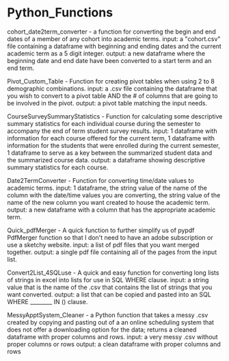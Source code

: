 # Python_Functions
cohort_date2term_converter - a function for converting the begin and end dates of a member of any cohort into academic terms.
  input: a "cohort.csv" file containing a dataframe with beginning and ending dates and the current academic term as a 5 digit integer.
  output: a new dataframe where the beginning date and end date have been converted to a start term and an end term.

Pivot_Custom_Table - Function for creating pivot tables when using 2 to 8 demographic combinations. 
  input: a .csv file containing the dataframe that you wish to convert to a pivot table AND the # of columns that are going to be involved in the pivot.
  output: a pivot table matching the input needs.

CourseSurveySummaryStatistics - Function for calculating some descriptive summary statistics for each individual course during the semester to accompany the end of term student survey results.
  input: 1 dataframe with information for each course offered for the current term, 1 dataframe with information for the students that were enrolled during the current semester, 1 dataframe to serve as a key between the summarized student data and the summarized course data.
  output: a dataframe showing descriptive summary statistics for each course.

Date2TermConverter - Function for converting time/date values to academic terms.
  input: 1 dataframe, the string value of the name of the column with the date/time values you are converting, the string value of the name of the new column you want created to house the academic term.
  output: a new dataframe with a column that has the appropriate academic term.

Quick_pdfMerger - A quick function to further simplify us of pypdf PdfMerger function so that I don't need to have an adobe subscription or use a sketchy website.
  input: a list of pdf files that you want merged together.
  output: a single pdf file containing all of the pages from the input list.
  
Convert2List_4SQLuse - A quick and easy function for converting long lists of strings in excel into lists for use in SQL WHERE clause.
  input: a string value that is the name of the .csv that contains the list of strings that you want converted.
  output: a list that can be copied and pasted into an SQL WHERE ________ IN () clause.

MessyApptSystem_Cleaner - a Python function that takes a messy .csv created by copying and pasting out of a an online scheduling system that does not offer a downloading option for the data; returns a cleaned dataframe with proper columns and rows.
  input: a very messy .csv without proper columns or rows
  output: a clean dataframe with proper columns and rows
